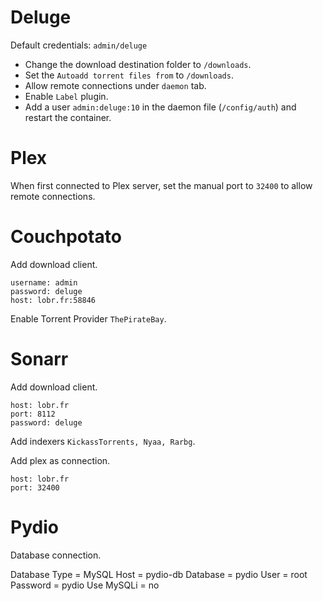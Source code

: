 # Deluge

Default credentials: `admin/deluge`

 - Change the download destination folder to `/downloads`.
 - Set the `Autoadd torrent files from` to `/downloads`.
 - Allow remote connections under `daemon` tab.
 - Enable `Label` plugin.
 - Add a user `admin:deluge:10` in the daemon file (`/config/auth`) and restart the container.

# Plex

When first connected to Plex server, set the manual port to `32400` to allow remote connections.

# Couchpotato

Add download client.

    username: admin
    password: deluge
    host: lobr.fr:58846

Enable Torrent Provider `ThePirateBay`.

# Sonarr

Add download client.

    host: lobr.fr
    port: 8112
    password: deluge

Add indexers `KickassTorrents, Nyaa, Rarbg`.

Add plex as connection.

    host: lobr.fr
    port: 32400

# Pydio

Database connection.

Database Type = MySQL
Host = pydio-db
Database = pydio
User = root
Password = pydio
Use MySQLi = no